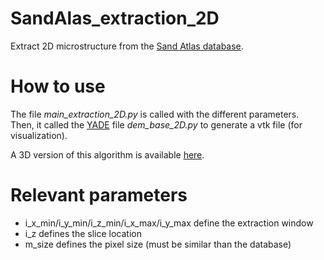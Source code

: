# SandAlas_extraction_2D
Extract 2D microstructure from the [Sand Atlas database](https://sand-atlas.scigem.com/).

# How to use
The file <i>main_extraction_2D.py</i> is called with the different parameters.<br>
Then, it called the [YADE](https://yade-dem.org/doc/) file <i>dem_base_2D.py</i> to generate a vtk file (for visualization).

A 3D version of this algorithm is available [here](https://github.com/AlexSacMorane/SandAtlas_extraction_3D).

# Relevant parameters
- i_x_min/i_y_min/i_z_min/i_x_max/i_y_max define the extraction window
- i_z defines the slice location
- m_size defines the pixel size (must be similar than the database)


